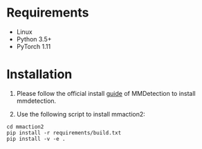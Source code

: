 # Requirements

- Linux
- Python 3.5+
- PyTorch 1.11

# Installation
1. Please follow the official install [guide](https://mmdetection.readthedocs.io/en/stable/get_started.html) of MMDetection to install mmdetection.

2. Use the following script to install mmaction2:

```shell
cd mmaction2
pip install -r requirements/build.txt
pip install -v -e .
```